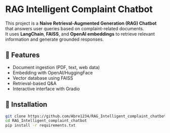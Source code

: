 # RAG Intelligent Complaint Chatbot  

This project is a **Naive Retrieval-Augmented Generation (RAG) Chatbot** that answers user queries based on complaint-related documents.  
It uses **LangChain**, **FAISS**, and **OpenAI embeddings** to retrieve relevant information and generate grounded responses.  

## 🚀 Features
- Document ingestion (PDF, text, web data)
- Embedding with OpenAI/HuggingFace
- Vector database using FAISS
- Retrieval-based Q&A
- Interactive interface with Gradio  


## 🔧 Installation
```bash
git clone https://github.com/Abre1234/RAG_Intelligent_complaint_chatbot.git
cd RAG_Intelligent_complaint_chatbot
pip install -r requirements.txt
